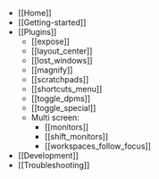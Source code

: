 - [[Home]]
- [[Getting-started]]
- [[Plugins]]
    - [[expose]]
    - [[layout_center]]
    - [[lost_windows]]
    - [[magnify]]
    - [[scratchpads]]
    - [[shortcuts_menu]]
    - [[toggle_dpms]]
    - [[toggle_special]]
    - Multi screen:
        - [[monitors]]
        - [[shift_monitors]]
        - [[workspaces_follow_focus]]
- [[Development]]
- [[Troubleshooting]]


